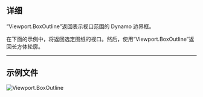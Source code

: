 ## 详细
“Viewport.BoxOutline”返回表示视口范围的 Dynamo 边界框。

在下面的示例中，将返回选定图纸的视口。然后，使用“Viewport.BoxOutline”返回长方体轮廓。
___
## 示例文件

![Viewport.BoxOutline](./Revit.Elements.Viewport.BoxOutline_img.jpg)
